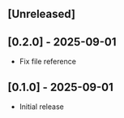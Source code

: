 ## [Unreleased]

## [0.2.0] - 2025-09-01

- Fix file reference

## [0.1.0] - 2025-09-01

- Initial release
